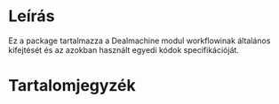 # Leírás
Ez a package tartalmazza a Dealmachine modul workflowinak általános kifejtését és az azokban
használt egyedi kódok specifikációját.
# Tartalomjegyzék
